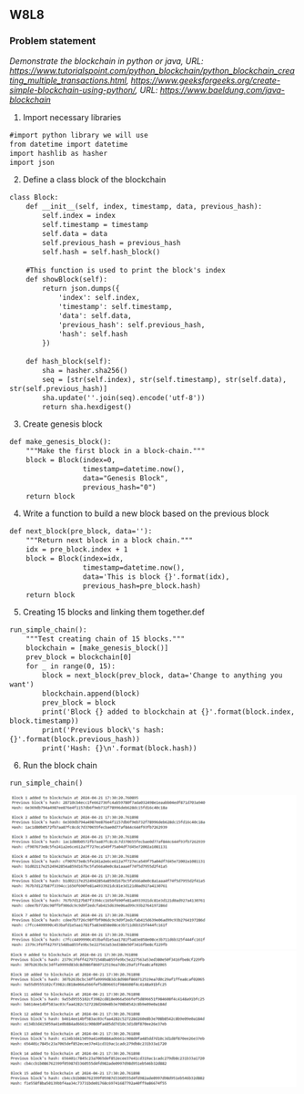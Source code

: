 ## W8L8
### Problem statement 
*Demonstrate the blockchain in python or java, URL: https://www.tutorialspoint.com/python_blockchain/python_blockchain_creating_multiple_transactions.html, https://www.geeksforgeeks.org/create-simple-blockchain-using-python/, URL: https://www.baeldung.com/java-blockchain*

1. Import necessary libraries 
```
#import python library we will use
from datetime import datetime
import hashlib as hasher
import json
```
2. Define a class block of the blockchain
```
class Block:
    def __init__(self, index, timestamp, data, previous_hash):
        self.index = index
        self.timestamp = timestamp
        self.data = data
        self.previous_hash = previous_hash
        self.hash = self.hash_block()
    
    #This function is used to print the block's index
    def showBlock(self):
        return json.dumps({
            'index': self.index,
            'timestamp': self.timestamp,
            'data': self.data,
            'previous_hash': self.previous_hash,
            'hash': self.hash
        })
    
    def hash_block(self):
        sha = hasher.sha256()
        seq = [str(self.index), str(self.timestamp), str(self.data), str(self.previous_hash)]
        sha.update(''.join(seq).encode('utf-8'))
        return sha.hexdigest()
```

3. Create genesis block
```
def make_genesis_block():
    """Make the first block in a block-chain."""
    block = Block(index=0,
                  timestamp=datetime.now(),
                  data="Genesis Block",
                  previous_hash="0")
    return block
```

4. Write a function to build a new block based on the previous block
```
def next_block(pre_block, data=''):
    """Return next block in a block chain."""
    idx = pre_block.index + 1
    block = Block(index=idx,
                  timestamp=datetime.now(),
                  data='This is block {}'.format(idx),
                  previous_hash=pre_block.hash)
    return block
```

5. Creating 15 blocks and linking them together.def 
```
run_simple_chain():
    """Test creating chain of 15 blocks."""
    blockchain = [make_genesis_block()]
    prev_block = blockchain[0]
    for _ in range(0, 15):
        block = next_block(prev_block, data='Change to anything you want')
        blockchain.append(block)
        prev_block = block
        print('Block {} added to blockchain at {}'.format(block.index, block.timestamp))
        print('Previous block\'s hash: {}'.format(block.previous_hash))
        print('Hash: {}\n'.format(block.hash))
```

6. Run the block chain
```
run_simple_chain() 
```
<div align="center"> <img src="images/1.png"> </div>
<div align="center"> <img src="images/2.png"> </div>